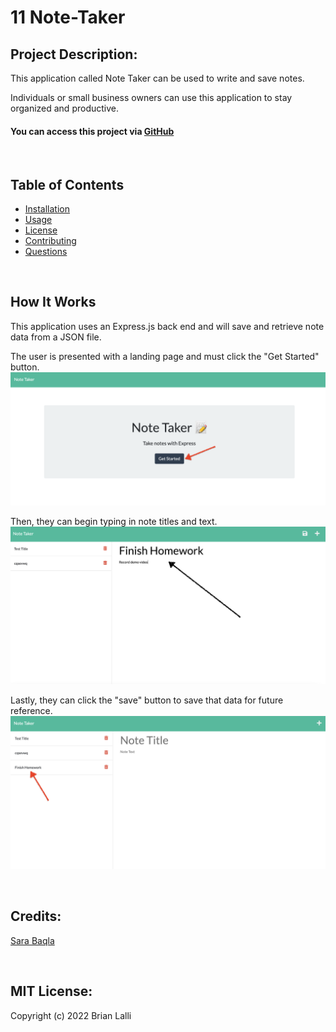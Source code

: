 # 11 Note-Taker


## Project Description:
This application called Note Taker can be used to write and save notes.

Individuals or small business owners can use this application to stay organized and productive.

#### You can access this project via [GitHub](https://github.com/BrianLalli/Note-Taker)

<br>

## Table of Contents
- [Installation](#Installation)  
- [Usage](#Usage)
- [License](#License)
- [Contributing](#Contributing)
- [Questions](#Questions)

<br>

## How It Works
This application uses an Express.js back end and will save and retrieve note data from a JSON file.

The user is presented with a landing page and must click the "Get Started" button.
![Get Started](./public/assets/images/Get%20Started.png)

Then, they can begin typing in note titles and text.
![Type Note](./public/assets/images/Type%20Note.png)

Lastly, they can click the "save" button to save that data for future reference. 
![Save Note](./public/assets/images/Save%20Note.png)


<br>


## Credits:
[Sara Baqla](https://github.com/missatrox44)

<br>

## MIT License:

Copyright (c) 2022 Brian Lalli
